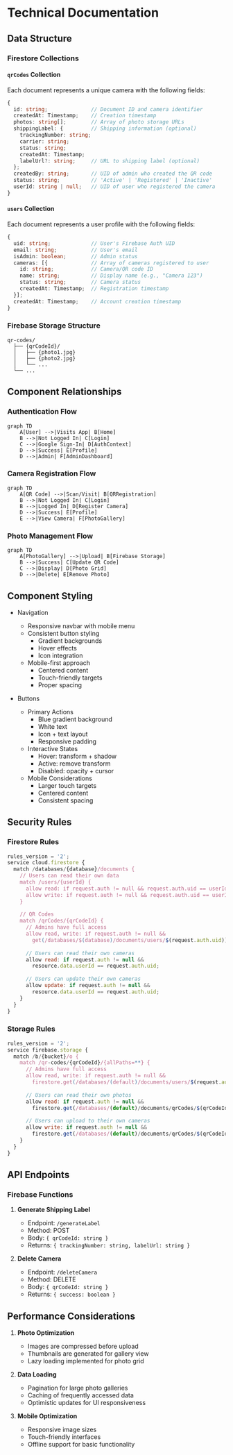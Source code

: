 # Technical Documentation

## Data Structure

### Firestore Collections

#### `qrCodes` Collection
Each document represents a unique camera with the following fields:
```typescript
{
  id: string;              // Document ID and camera identifier
  createdAt: Timestamp;    // Creation timestamp
  photos: string[];        // Array of photo storage URLs
  shippingLabel: {         // Shipping information (optional)
    trackingNumber: string;
    carrier: string;
    status: string;
    createdAt: Timestamp;
    labelUrl?: string;     // URL to shipping label (optional)
  };
  createdBy: string;       // UID of admin who created the QR code
  status: string;          // 'Active' | 'Registered' | 'Inactive'
  userId: string | null;   // UID of user who registered the camera
}
```

#### `users` Collection
Each document represents a user profile with the following fields:
```typescript
{
  uid: string;             // User's Firebase Auth UID
  email: string;           // User's email
  isAdmin: boolean;        // Admin status
  cameras: [{              // Array of cameras registered to user
    id: string;            // Camera/QR code ID
    name: string;          // Display name (e.g., "Camera 123")
    status: string;        // Camera status
    createdAt: Timestamp;  // Registration timestamp
  }];
  createdAt: Timestamp;    // Account creation timestamp
}
```

### Firebase Storage Structure
```
qr-codes/
  ├── {qrCodeId}/
  │   ├── {photo1.jpg}
  │   ├── {photo2.jpg}
  │   └── ...
  └── ...
```

## Component Relationships

### Authentication Flow
```mermaid
graph TD
    A[User] -->|Visits App| B[Home]
    B -->|Not Logged In| C[Login]
    C -->|Google Sign-In| D[AuthContext]
    D -->|Success| E[Profile]
    D -->|Admin| F[AdminDashboard]
```

### Camera Registration Flow
```mermaid
graph TD
    A[QR Code] -->|Scan/Visit| B[QRRegistration]
    B -->|Not Logged In| C[Login]
    B -->|Logged In| D[Register Camera]
    D -->|Success| E[Profile]
    E -->|View Camera| F[PhotoGallery]
```

### Photo Management Flow
```mermaid
graph TD
    A[PhotoGallery] -->|Upload| B[Firebase Storage]
    B -->|Success| C[Update QR Code]
    C -->|Display| D[Photo Grid]
    D -->|Delete| E[Remove Photo]
```

## Component Styling
- Navigation
  - Responsive navbar with mobile menu
  - Consistent button styling
    - Gradient backgrounds
    - Hover effects
    - Icon integration
  - Mobile-first approach
    - Centered content
    - Touch-friendly targets
    - Proper spacing

- Buttons
  - Primary Actions
    - Blue gradient background
    - White text
    - Icon + text layout
    - Responsive padding
  - Interactive States
    - Hover: transform + shadow
    - Active: remove transform
    - Disabled: opacity + cursor
  - Mobile Considerations
    - Larger touch targets
    - Centered content
    - Consistent spacing

## Security Rules

### Firestore Rules
```javascript
rules_version = '2';
service cloud.firestore {
  match /databases/{database}/documents {
    // Users can read their own data
    match /users/{userId} {
      allow read: if request.auth != null && request.auth.uid == userId;
      allow write: if request.auth != null && request.auth.uid == userId;
    }
    
    // QR Codes
    match /qrCodes/{qrCodeId} {
      // Admins have full access
      allow read, write: if request.auth != null && 
        get(/databases/$(database)/documents/users/$(request.auth.uid)).data.isAdmin == true;
      
      // Users can read their own cameras
      allow read: if request.auth != null && 
        resource.data.userId == request.auth.uid;
      
      // Users can update their own cameras
      allow update: if request.auth != null && 
        resource.data.userId == request.auth.uid;
    }
  }
}
```

### Storage Rules
```javascript
rules_version = '2';
service firebase.storage {
  match /b/{bucket}/o {
    match /qr-codes/{qrCodeId}/{allPaths=**} {
      // Admins have full access
      allow read, write: if request.auth != null && 
        firestore.get(/databases/(default)/documents/users/$(request.auth.uid)).data.isAdmin == true;
      
      // Users can read their own photos
      allow read: if request.auth != null && 
        firestore.get(/databases/(default)/documents/qrCodes/$(qrCodeId)).data.userId == request.auth.uid;
      
      // Users can upload to their own cameras
      allow write: if request.auth != null && 
        firestore.get(/databases/(default)/documents/qrCodes/$(qrCodeId)).data.userId == request.auth.uid;
    }
  }
}
```

## API Endpoints

### Firebase Functions
1. **Generate Shipping Label**
   - Endpoint: `/generateLabel`
   - Method: POST
   - Body: `{ qrCodeId: string }`
   - Returns: `{ trackingNumber: string, labelUrl: string }`

2. **Delete Camera**
   - Endpoint: `/deleteCamera`
   - Method: DELETE
   - Body: `{ qrCodeId: string }`
   - Returns: `{ success: boolean }`

## Performance Considerations

1. **Photo Optimization**
   - Images are compressed before upload
   - Thumbnails are generated for gallery view
   - Lazy loading implemented for photo grid

2. **Data Loading**
   - Pagination for large photo galleries
   - Caching of frequently accessed data
   - Optimistic updates for UI responsiveness

3. **Mobile Optimization**
   - Responsive image sizes
   - Touch-friendly interfaces
   - Offline support for basic functionality 